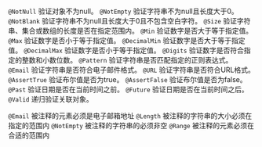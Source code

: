 # 


`@NotNull`	验证对象不为null。
`@NotEmpty`	验证字符串不为null且长度大于0。
`@NotBlank`	验证字符串不为null且长度大于0且不包含空白字符。
`@Size`	验证字符串、集合或数组的长度是否在指定范围内。
`@Min`	验证数字是否大于等于指定值。
`@Max`	验证数字是否小于等于指定值。
`@DecimalMin`	验证数字是否大于等于指定值。
`@DecimalMax`	验证数字是否小于等于指定值。
`@Digits`	验证数字是否符合指定的整数和小数位数。
`@Pattern`	验证字符串是否匹配指定的正则表达式。
`@Email`	验证字符串是否符合电子邮件格式。
`@URL`	验证字符串是否符合URL格式。
`@AssertTrue`	验证布尔值是否为true。
`@AssertFalse`	验证布尔值是否为false。
`@Past`	验证日期是否在当前时间之前。
`@Future`	验证日期是否在当前时间之后。
`@Valid`	递归验证关联对象。

`@Email`	被注释的元素必须是电子邮箱地址
`@Length`	被注释的字符串的大小必须在指定的范围内
`@NotEmpty`	被注释的字符串的必须非空
`@Range`	被注释的元素必须在合适的范围内

